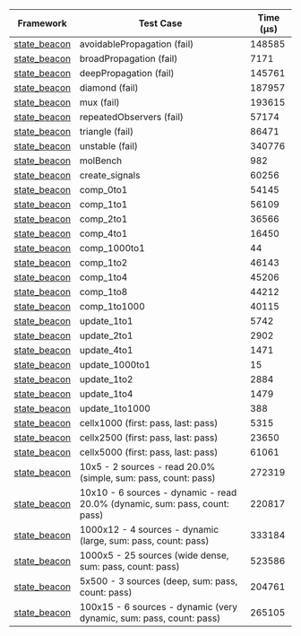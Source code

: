 | Framework | Test Case | Time (μs) |
| --- | --- | --- |
| [state_beacon](https://github.com/jinyus/dart_beacon) | avoidablePropagation (fail) | 148585 |
| [state_beacon](https://github.com/jinyus/dart_beacon) | broadPropagation (fail) | 7171 |
| [state_beacon](https://github.com/jinyus/dart_beacon) | deepPropagation (fail) | 145761 |
| [state_beacon](https://github.com/jinyus/dart_beacon) | diamond (fail) | 187957 |
| [state_beacon](https://github.com/jinyus/dart_beacon) | mux (fail) | 193615 |
| [state_beacon](https://github.com/jinyus/dart_beacon) | repeatedObservers (fail) | 57174 |
| [state_beacon](https://github.com/jinyus/dart_beacon) | triangle (fail) | 86471 |
| [state_beacon](https://github.com/jinyus/dart_beacon) | unstable (fail) | 340776 |
| [state_beacon](https://github.com/jinyus/dart_beacon) | molBench | 982 |
| [state_beacon](https://github.com/jinyus/dart_beacon) | create_signals | 60256 |
| [state_beacon](https://github.com/jinyus/dart_beacon) | comp_0to1 | 54145 |
| [state_beacon](https://github.com/jinyus/dart_beacon) | comp_1to1 | 56109 |
| [state_beacon](https://github.com/jinyus/dart_beacon) | comp_2to1 | 36566 |
| [state_beacon](https://github.com/jinyus/dart_beacon) | comp_4to1 | 16450 |
| [state_beacon](https://github.com/jinyus/dart_beacon) | comp_1000to1 | 44 |
| [state_beacon](https://github.com/jinyus/dart_beacon) | comp_1to2 | 46143 |
| [state_beacon](https://github.com/jinyus/dart_beacon) | comp_1to4 | 45206 |
| [state_beacon](https://github.com/jinyus/dart_beacon) | comp_1to8 | 44212 |
| [state_beacon](https://github.com/jinyus/dart_beacon) | comp_1to1000 | 40115 |
| [state_beacon](https://github.com/jinyus/dart_beacon) | update_1to1 | 5742 |
| [state_beacon](https://github.com/jinyus/dart_beacon) | update_2to1 | 2902 |
| [state_beacon](https://github.com/jinyus/dart_beacon) | update_4to1 | 1471 |
| [state_beacon](https://github.com/jinyus/dart_beacon) | update_1000to1 | 15 |
| [state_beacon](https://github.com/jinyus/dart_beacon) | update_1to2 | 2884 |
| [state_beacon](https://github.com/jinyus/dart_beacon) | update_1to4 | 1479 |
| [state_beacon](https://github.com/jinyus/dart_beacon) | update_1to1000 | 388 |
| [state_beacon](https://github.com/jinyus/dart_beacon) | cellx1000 (first: pass, last: pass) | 5315 |
| [state_beacon](https://github.com/jinyus/dart_beacon) | cellx2500 (first: pass, last: pass) | 23650 |
| [state_beacon](https://github.com/jinyus/dart_beacon) | cellx5000 (first: pass, last: pass) | 61061 |
| [state_beacon](https://github.com/jinyus/dart_beacon) | 10x5 - 2 sources - read 20.0% (simple, sum: pass, count: pass) | 272319 |
| [state_beacon](https://github.com/jinyus/dart_beacon) | 10x10 - 6 sources - dynamic - read 20.0% (dynamic, sum: pass, count: pass) | 220817 |
| [state_beacon](https://github.com/jinyus/dart_beacon) | 1000x12 - 4 sources - dynamic (large, sum: pass, count: pass) | 333184 |
| [state_beacon](https://github.com/jinyus/dart_beacon) | 1000x5 - 25 sources (wide dense, sum: pass, count: pass) | 523586 |
| [state_beacon](https://github.com/jinyus/dart_beacon) | 5x500 - 3 sources (deep, sum: pass, count: pass) | 204761 |
| [state_beacon](https://github.com/jinyus/dart_beacon) | 100x15 - 6 sources - dynamic (very dynamic, sum: pass, count: pass) | 265105 |
